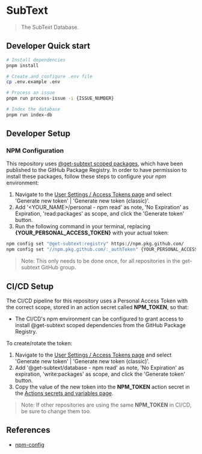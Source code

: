 # SubText

> The SubText Database.

## Developer Quick start

```bash
# Install dependencies
pnpm install

# Create and configure .env file
cp .env.example .env

# Process an issue
pnpm run process-issue -i {ISSUE_NUMBER}

# Index the database
pnpm run index-db
```

## Developer Setup

### NPM Configuration

This repository uses [@get-subtext scoped packages](https://github.com/orgs/get-subtext/packages), which have been published to the GitHub Package Registry. In
order to have permission to install these packages, follow these steps to configure your npm environment:

1. Navigate to the [User Settings / Access Tokens page](https://github.com/settings/tokens) and select 'Generate new token' | 'Generate new token (classic)'.
2. Add '<YOUR_NAME>/personal - npm read' as note, 'No Expiration' as Expiration, 'read:packages' as scope, and click the 'Generate token' button.
3. Run the following command in your terminal, replacing **{YOUR_PERSONAL_ACCESS_TOKEN}** with your actual token:

```bash
npm config set "@get-subtext:registry" https://npm.pkg.github.com/
npm config set "//npm.pkg.github.com/:_authToken" {YOUR_PERSONAL_ACCESS_TOKEN}
```

> Note: This only needs to be done once, for all repositories in the get-subtext GitHub group.

## CI/CD Setup

The CI/CD pipeline for this repository uses a Personal Access Token with the correct scope, stored in an action secret called **NPM_TOKEN**, so that:

- The CI/CD's npm environment can be configured to grant access to install @get-subtext scoped dependencies from the GitHub Package Registry.

To create/rotate the token:

1. Navigate to the [User Settings / Access Tokens page](https://github.com/settings/tokens) and select 'Generate new token' | 'Generate new token (classic)'.
2. Add '@get-subtext/database - npm read' as note, 'No Expiration' as expiration, 'write:packages' as scope, and click the 'Generate token' button.
3. Copy the value of the new token into the **NPM_TOKEN** action secret in the [Actions secrets and variables page](https://github.com/get-subtext/app/settings/secrets/actions/actions).

> Note: If other repositories are using the same **NPM_TOKEN** in CI/CD, be sure to change them too.

## References

- [npm-config](https://docs.npmjs.com/cli/v8/commands/npm-config)
